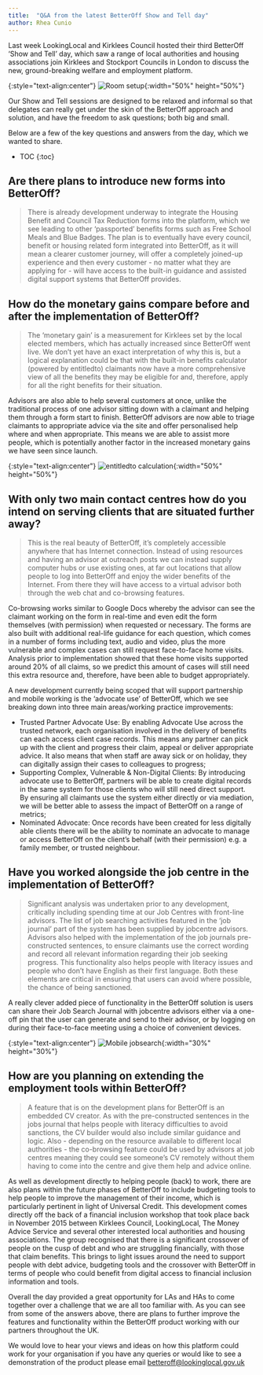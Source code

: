 ```yaml
---
title:  "Q&A from the latest BetterOff Show and Tell day"
author: Rhea Cunio
---
```

Last week LookingLocal and Kirklees Council hosted their third BetterOff ‘Show and Tell’ day, which saw a range of local authorities and housing associations join Kirklees and Stockport Councils in London to discuss the new, ground-breaking welfare and employment platform.

{:style="text-align:center"}
![Room setup](/assets/images/2016-03-16-better-off-show-tell-qa/img_1320.png){:width="50%" height="50%"}

Our Show and Tell sessions are designed to be relaxed and informal so that delegates can really get under the skin of the BetterOff approach and solution, and have the freedom to ask questions; both big and small.
 
Below are a few of the key questions and answers from the day, which we wanted to share.

* TOC
{:toc}

## Are there plans to introduce new forms into BetterOff?
> There is already development underway to integrate the Housing Benefit and Council Tax Reduction forms into the platform, which we see leading to other ‘passported’ benefits forms such as Free School Meals and Blue Badges. The plan is to eventually have every council, benefit or housing related form integrated into BetterOff, as it will mean a clearer customer journey, will offer a completely joined-up experience and then every customer - no matter what they are applying for - will have access to the built-in guidance and assisted digital support systems that BetterOff provides.  
 
## How do the monetary gains compare before and after the implementation of BetterOff?
> The ‘monetary gain’ is a measurement for Kirklees set by the local elected members, which has actually increased since BetterOff went live. We don’t yet have an exact interpretation of why this is, but a logical explanation could be that with the built-in benefits calculator (powered by entitledto) claimants now have a more comprehensive view of all the benefits they may be eligible for and, therefore, apply for all the right benefits for their situation.
 
Advisors are also able to help several customers at once, unlike the traditional process of one advisor sitting down with a claimant and helping them through a form start to finish. BetterOff advisors are now able to triage claimants to appropriate advice via the site and offer personalised help where and when appropriate. This means we are able to assist more people, which is potentially another factor in the increased monetary gains we have seen since launch.

{:style="text-align:center"}
![entitledto calculation](/assets/images/2016-03-16-better-off-show-tell-qa/betteroff-calculation-1.jpg){:width="50%" height="50%"}

## With only two main contact centres how do you intend on serving clients that are situated further away?
 > This is the real beauty of BetterOff, it’s completely accessible anywhere that has Internet connection. Instead of using resources and having an advisor at outreach posts we can instead supply computer hubs or use existing ones, at far out locations that allow people to log into BetterOff and enjoy the wider benefits of the Internet. From there they will have access to a virtual advisor both through the web chat and co-browsing features.
 
Co-browsing works similar to Google Docs whereby the advisor can see the claimant working on the form in real-time and even edit the form themselves (with permission) when requested or necessary. The forms are also built with additional real-life guidance for each question, which comes in a number of forms including text, audio and video, plus the more vulnerable and complex cases can still request face-to-face home visits. Analysis prior to implementation showed that these home visits supported around 20% of all claims, so we predict this amount of cases will still need this extra resource and, therefore, have been able to budget appropriately.
 
A new development currently being scoped that will support partnership and mobile working is the ‘advocate use’ of BetterOff, which we see breaking down into three main areas/working practice improvements:
- Trusted Partner Advocate Use: By enabling Advocate Use across the trusted network, each organisation involved in the delivery of benefits can each access client case records. This means any partner can pick up with the client and progress their claim, appeal or deliver appropriate advice. It also means that when staff are away sick or on holiday, they can digitally assign their cases to colleagues to progress;
- Supporting Complex, Vulnerable & Non-Digital Clients: By introducing advocate use to BetterOff, partners will be able to create digital records in the same system for those clients who will still need direct support. By ensuring all claimants use the system either directly or via mediation, we will be better able to assess the impact of BetterOff on a range of metrics;
- Nominated Advocate: Once records have been created for less digitally able clients there will be the ability to nominate an advocate to manage or access BetterOff on the client’s behalf (with their permission) e.g. a family member, or trusted neighbour.
 
## Have you worked alongside the job centre in the implementation of BetterOff?
> Significant analysis was undertaken prior to any development, critically including spending time at our Job Centres with front-line advisors. The list of job searching activities featured in the ‘job journal’ part of the system has been supplied by jobcentre advisors. Advisors also helped with the implementation of the job journals pre-constructed sentences, to ensure claimants use the correct wording and record all relevant information regarding their job seeking progress. This functionality also helps people with literacy issues and people who don’t have English as their first language. Both these elements are critical in ensuring that users can avoid where possible, the chance of being sanctioned.
 
A really clever added piece of functionality in the BetterOff solution is users can share their Job Search Journal with jobcentre advisors either via a one-off pin that the user can generate and send to their advisor, or by logging on during their face-to-face meeting using a choice of convenient devices. 
 
{:style="text-align:center"}
![Mobile jobsearch](/assets/images/2016-03-16-better-off-show-tell-qa/betteroff_mobile_jobsearch1.png){:width="30%" height="30%"}

## How are you planning on extending the employment tools within BetterOff?
> A feature that is on the development plans for BetterOff is an embedded CV creator. As with the pre-constructed sentences in the jobs journal that helps people with literacy difficulties to avoid sanctions, the CV builder would also include similar guidance and logic. Also - depending on the resource available to different local authorities - the co-browsing feature could be used by advisors at job centres meaning they could see someone’s CV remotely without them having to come into the centre and give them help and advice online.
 
As well as development directly to helping people (back) to work, there are also plans within the future phases of BetterOff to include budgeting tools to help people to improve the management of their income, which is particularly pertinent in light of Universal Credit. This development comes directly off the back of a financial inclusion workshop that took place back in November 2015 between Kirklees Council, LookingLocal, The Money Advice Service and several other interested local authorities and housing associations. The group recognised that there is a significant crossover of people on the cusp of debt and who are struggling financially, with those that claim benefits. This brings to light issues around the need to support people with debt advice, budgeting tools and the crossover with BetterOff in terms of people who could benefit from digital access to financial inclusion information and tools.  
 
Overall the day provided a great opportunity for LAs and HAs to come together over a challenge that we are all too familiar with. As you can see from some of the answers above, there are plans to further improve the features and functionality within the BetterOff product working with our partners throughout the UK.

We would love to hear your views and ideas on how this platform could work for your organisation if you have any queries or would like to see a demonstration of the product please email [betteroff@lookinglocal.gov.uk](mailto:betteroff@lookinglocal.gov.uk)